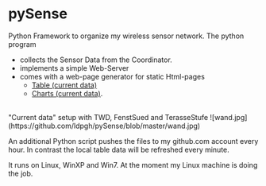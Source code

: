 # pySense
Python Framework to organize my wireless sensor network. The python program
- collects the Sensor Data from the Coordinator.
- implements a simple Web-Server
- comes with a web-page generator for static Html-pages
   - [Table (current data)](http://htmlpreview.github.io/?https://github.com/ldpgh/pySense/blob/master/Funksensoren_Table_icon.html)
   - [Charts (current data)](http://htmlpreview.github.io/?https://github.com/ldpgh/pySense/blob/master/Funksensoren_Charts_icon.html).
 
 <br>
"Current data" setup with TWD, FenstSued and TerasseStufe
![wand.jpg](https://github.com/ldpgh/pySense/blob/master/wand.jpg)
 
 
An additional Python script pushes the files to my github.com account every hour. In contrast the local table data will be refreshed every minute. 
 
 
It runs on Linux, WinXP and Win7. At the moment my Linux machine is doing the job.
